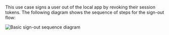 This use case signs a user out of the local app by revoking their session tokens. The following diagram shows the sequence of steps for the sign-out flow:

<div class="common-image-format">

![Basic sign-out sequence diagram](/img/oie-embedded-sdk/oie-embedded-sdk-use-case-simple-sign-out-seq.png)

 </div>
